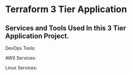 # Terraform 3 Tier Application

## Services and Tools Used In this 3 Tier Application Project.

DevOps Tools:

AWS Services:

Linux Services:
